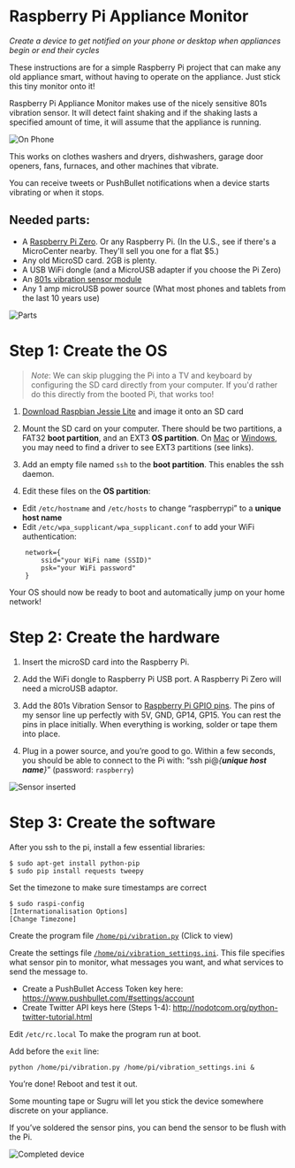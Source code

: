 # Raspberry Pi Appliance Monitor

*Create a device to get notified on your phone or desktop when appliances begin or end their cycles*

These instructions are for a simple Raspberry Pi project that can make any old appliance smart, without having to operate on the appliance.  Just stick this tiny monitor onto it!

Raspberry Pi Appliance Monitor makes use of the nicely sensitive 801s vibration sensor.  It will detect faint shaking and if the shaking lasts a specified amount of time, it will assume that the appliance is running. 

![On Phone](https://cloud.githubusercontent.com/assets/1101856/21469770/5d91e94e-ca2b-11e6-8c9c-d28eb902aefb.jpg "On Phone")

This works on clothes washers and dryers, dishwashers, garage door openers, fans, furnaces, and other machines that vibrate.

You can receive tweets or PushBullet notifications when a device starts vibrating or when it stops.

## Needed parts:

* A [Raspberry Pi Zero](https://www.raspberrypi.org/products/pi-zero/).  Or any Raspberry Pi.  (In the U.S., see if there's a MicroCenter nearby.  They'll sell you one for a flat $5.)
* Any old MicroSD card.  2GB is plenty.
* A USB WiFi dongle (and a MicroUSB adapter if you choose the Pi Zero)
* An [801s vibration sensor module](https://www.amazon.com/s/ref=nb_sb_noss?url=search-alias%3Dcomputers&field-keywords=801s+vibration+sensor)
* Any 1 amp microUSB power source (What most phones and tablets from the last 10 years use) 

![Parts](https://cloud.githubusercontent.com/assets/1101856/21469691/1141fa38-ca27-11e6-8c7e-c1d389709a06.jpg "Parts")

# Step 1: Create the OS

> *Note*: We can skip plugging the Pi into a TV and keyboard by configuring the SD card directly from your computer. If you'd rather do this directly from the booted Pi, that works too!

1. [Download Raspbian Jessie Lite](https://www.raspberrypi.org/downloads/raspbian/) and image it onto an SD card 

2. Mount the SD card on your computer.  There should be two partitions, a FAT32 **boot partition**, and an EXT3 **OS partition**.  On [Mac](https://osxfuse.github.io/) or [Windows](http://www.chrysocome.net/explore2fs), you may need to find a driver to see EXT3 partitions (see links).

3. Add an empty file named `ssh` to the **boot partition**.  This enables the ssh daemon.

4. Edit these files on the **OS partition**:
  * Edit `/etc/hostname` and `/etc/hosts` to change “raspberrypi” to a **unique host name**
  * Edit `/etc/wpa_supplicant/wpa_supplicant.conf` to add your WiFi authentication:

```
    network={
	    ssid="your WiFi name (SSID)"
	    psk="your WiFi password"
    }
```

Your OS should now be ready to boot and automatically jump on your home network!

# Step 2: Create the hardware

1. Insert the microSD card into the Raspberry Pi.

2. Add the WiFi dongle to Raspberry Pi USB port.  A Raspberry Pi Zero will need a microUSB adaptor.

3. Add the 801s Vibration Sensor to [Raspberry Pi GPIO pins](https://pinout.xyz/).  The pins of my sensor line up perfectly with 5V, GND, GP14, GP15.  You can rest the pins in place initially.  When everything is working, solder or tape them into place.

4. Plug in a power source, and you’re good to go.  Within a few seconds, you should be able to connect to the Pi with: “ssh pi@*{**unique host name**}*” (password: `raspberry`)

![Sensor inserted](https://cloud.githubusercontent.com/assets/1101856/21469689/113ee280-ca27-11e6-979f-a2d7c1aeb3bb.jpg "Sensor inserted")


# Step 3: Create the software

After you ssh to the pi, install a few essential libraries:

    $ sudo apt-get install python-pip
    $ sudo pip install requests tweepy
    
Set the timezone to make sure timestamps are correct

    $ sudo raspi-config
    [Internationalisation Options]
    [Change Timezone]

Create the program file [`/home/pi/vibration.py`](https://raw.githubusercontent.com/Shmoopty/rpi-appliance-monitor/master/vibration.py) (Click to view)

Create the settings file [`/home/pi/vibration_settings.ini`](https://raw.githubusercontent.com/Shmoopty/rpi-appliance-monitor/master/vibration_settings.ini).  This file specifies what sensor pin to monitor, what messages you want, and what services to send the message to.

* Create a PushBullet Access Token key here:  https://www.pushbullet.com/#settings/account
* Create Twitter API keys here (Steps 1-4): http://nodotcom.org/python-twitter-tutorial.html

Edit `/etc/rc.local` To make the program run at boot.

Add before the `exit` line:

    python /home/pi/vibration.py /home/pi/vibration_settings.ini &

You’re done!  Reboot and test it out.

Some mounting tape or Sugru will let you stick the device somewhere discrete on your appliance.

If you’ve soldered the sensor pins, you can bend the sensor to be flush with the Pi.

![Completed device](https://cloud.githubusercontent.com/assets/1101856/21469692/1143d1fa-ca27-11e6-9986-e12b9c23e189.jpg "Completed device")

